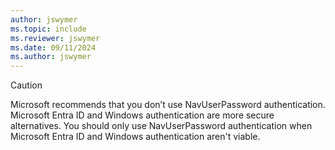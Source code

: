 ```yaml
---
author: jswymer
ms.topic: include
ms.reviewer: jswymer
ms.date: 09/11/2024
ms.author: jswymer
---
```


> [!CAUTION]
> Microsoft recommends that you don’t use NavUserPassword authentication. Microsoft Entra ID and Windows authentication are more secure alternatives. You should only use NavUserPassword authentication when Microsoft Entra ID and Windows authentication aren't viable.
